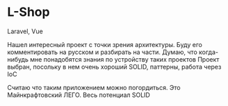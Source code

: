 # L-Shop
Laravel, Vue

Нашел интересный проект с точки зрения архитектуры. Буду его комментировать на русском и разбирать на части. Думаю, что когда-нибудь мне понадобятся знания по устройству таких проектов
Проект выбран, посольку в нем очень хороший SOLID, паттерны, работа через IoC

Считаю что таким приложением можно погордиться. Это Майнкрафтовский ЛЕГО. Весь потенциал SOLID
